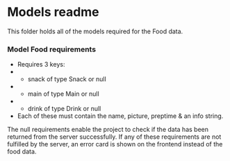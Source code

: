 # Models readme
This folder holds all of the models required for the Food data.

### Model Food requirements
- Requires 3 keys:
- - snack of type Snack or null
- - main of type Main or null
- - drink of type Drink or null
- Each of these must contain the name, picture, preptime & an info string.

The null requirements enable the project to check if the data has been returned from the server successfully. If any of these requirements are not fulfilled by the server, an error card is shown on the frontend instead of the food data.
